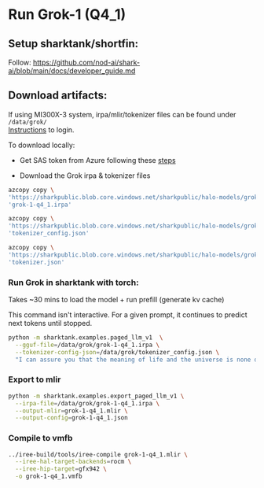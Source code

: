 # Run Grok-1 (Q4_1)

## Setup sharktank/shortfin:

Follow: https://github.com/nod-ai/shark-ai/blob/main/docs/developer_guide.md

## Download artifacts:

If using MI300X-3 system, irpa/mlir/tokenizer files can be found under `/data/grok/` <br>
[Instructions](https://confluence.amd.com/pages/viewpage.action?spaceKey=ENGIT&title=Nod.AI+Lab#Nod.AILab-MI300NodAIMachines) to login.

To download locally:
* Get SAS token from Azure following these [steps](https://github.com/nod-ai/llm-dev/blob/main/llama_benchmarking.md#1-get-the-unsharded-irpa-files)

* Download the Grok irpa & tokenizer files

```bash
azcopy copy \
'https://sharkpublic.blob.core.windows.net/sharkpublic/halo-models/grok-1/grok-1-q4_1.irpa?[Add SAS token here]' \
'grok-1-q4_1.irpa'
```

```bash
azcopy copy \
'https://sharkpublic.blob.core.windows.net/sharkpublic/halo-models/grok-1/tokenizer_config.json?[Add SAS token here]' \
'tokenizer_config.json'
```

```bash
azcopy copy \
'https://sharkpublic.blob.core.windows.net/sharkpublic/halo-models/grok-1/tokenizer.json?[Add SAS token here]' \
'tokenizer.json'
```

### Run Grok in sharktank with torch:

Takes ~30 mins to load the model + run prefill (generate kv cache)

This command isn't interactive. For a given prompt, it continues to predict next tokens until stopped.

```bash
python -m sharktank.examples.paged_llm_v1  \
  --gguf-file=/data/grok/grok-1-q4_1.irpa \
  --tokenizer-config-json=/data/grok/tokenizer_config.json \
  "I can assure you that the meaning of life and the universe is none other than"
```

### Export to mlir

```bash
python -m sharktank.examples.export_paged_llm_v1 \
  --irpa-file=/data/grok/grok-1-q4_1.irpa \
  --output-mlir=grok-1-q4_1.mlir \
  --output-config=grok-1-q4_1.json
```

### Compile to vmfb

```bash
../iree-build/tools/iree-compile grok-1-q4_1.mlir \
  --iree-hal-target-backends=rocm \
  --iree-hip-target=gfx942 \
  -o grok-1-q4_1.vmfb
```

